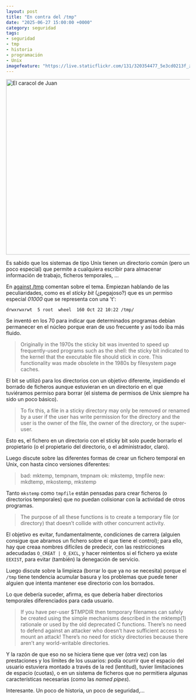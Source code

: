 ```yaml
---
layout: post
title: "En contra del /tmp"
date: "2025-06-27 15:00:00 +0000"
category: seguridad
tags:
- seguridad
- tmp
- historia
- programación
- Unix
imagefeature: "https://live.staticflickr.com/131/320354477_5e3cd0213f_z.jpg"
---
```

<a data-flickr-embed="true" href="https://www.flickr.com/photos/fernand0/320354477/in/photolist-4dC1PZ-4EFC4t-uiUe4-uiUr8-uiUCo-7HwerZ-2pgrgFp" title="El caracol de Juan"><img src="https://live.staticflickr.com/131/320354477_5e3cd0213f_z.jpg" width="640" height="480" alt="El caracol de Juan"/></a><script async src="//embedr.flickr.com/assets/client-code.js" charset="utf-8"></script>

Es sabido que los sistemas de tipo Unix tienen un directorio común (pero un poco especial) que permite a cualquiera escribir para almacenar información de trabajo, ficheros temporales, ...

En [against /tmp](https://dotat.at/@/2024-10-22-tmp.html) comentan sobre el tema. Empiezan hablando de las peculiaridades, como es el *sticky bit* (¿pegajoso?) que es un permiso especial *01000* que se representa con una 't':

    drwxrwxrwt  5 root  wheel  160 Oct 22 10:22 /tmp/

Se inventó en los 70 para indicar que determinados programas debían permanecer en el núcleo porque eran de uso frecuente y así todo iba más fluido.

> Originally in the 1970s the sticky bit was invented to speed up frequently-used programs such as the shell: the sticky bit indicated to the kernel that the executable file should stick in core. This functionality was made obsolete in the 1980s by filesystem page caches.

El bit se utilizó para los directorios con un objetivo diferente, impidiendo el borrado de ficheros aunque estuvieran en un directorio en el que tuviéramos permiso para borrar (el sistema de permisos de Unix siempre ha sido un poco básico).

> To fix this, a file in a sticky directory may only be removed or renamed by a user if the user has write permission for the directory and the user is the owner of the file, the owner of the directory, or the super-user.

Esto es, el fichero en un directorio con el sticky bit solo puede borrarlo el propietario (o el propietario del directorio, o el administrador, claro).

Luego discute sobre las diferentes formas de crear un fichero temporal en Unix, con hasta cinco versiones diferentes:

> bad: mktemp, tempnam, tmpnam
> ok: mkstemp, tmpfile
> new: mkdtemp, mkostemp, mkstemp

Tanto `mkstemp` como `tmpfile` están pensadas para crear ficheros (o directorios temporales) que no puedan colisionar con la actividad de otros programas.

> The purpose of all these functions is to create a temporary file (or directory) that doesn’t collide with other concurrent activity.

El objetivo es evitar, fundamentalmente, condiciones de carrera (alguien consigue que abramos un fichero sobre el que tiene el control); para ello, hay que creaa nombres difíciles de predecir, con las restricciones adecudadas `O_CREAT | O_EXCL`, y hacer reintentos si el fichero ya existe `EEXIST`, para evitar (también) la denegación de servicio.

Luego discute sobre la limpieza (borrar lo que ya no se necesita) porque el `/tmp` tiene tendencia acumular basura y los problemas que puede tener alguien que intenta mantener ese directorio con los borrados.

Lo que debería suceder, afirma, es que debería haber directorios temporales diferenciados para cada usuario.

> If you have per-user $TMPDIR then temporary filenames can safely be created using the simple mechanisms described in the mktemp(1) rationale or used by the old deprecated C functions. There’s no need to defend against an attacker who doesn’t have sufficient access to mount an attack! There’s no need for sticky directories because there aren’t any world-writable directories.

Y la razón de que eso no se hiciera tiene que ver (otra vez) con las prestaciones y los límites de los usuarios: podía ocurrir que el espacio del usuario estuviera montado a través de la red (lentitud), tuvier limitaciones de espacio (cuotas), o en un sistema de ficheros que no permitiera algunas características necesarias (como las *named pipes*).

Interesante. Un poco de historia, un poco de seguridad,...


